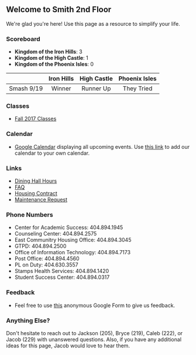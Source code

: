 ## Welcome to Smith 2nd Floor

We're glad you're here! Use this page as a resource to simplify your life.

### Scoreboard

* **Kingdom of the Iron Hills**: 3
* **Kingdom of the High Castle**: 1
* **Kingdom of the Phoenix Isles**: 0


|            | Iron Hills | High Castle | Phoenix Isles |
| ---------- |:----------:|:-----------:|:-------------:|
| Smash 9/19 | Winner     | Runner Up   | They Tried    |

### Classes

* [Fall 2017 Classes](https://goo.gl/forms/n3Iz9AV0uEfok5cq1)

### Calendar

* [Google Calendar](https://calendar.google.com/calendar/embed?src=smithfloor2%40gmail.com&ctz=America/New_York) displaying all upcoming events. Use [this link](https://calendar.google.com/calendar/ical/smithfloor2%40gmail.com/public/basic.ics) to add our calendar to your own calendar.

### Links

* [Dining Hall Hours](https://www.gatechdining.com/dining-choices/hoursofoperation.html)
* [FAQ](https://docs.google.com/document/d/1keLm5uR7hmgYyICCNjm6FAgGSy8jarYzWmm5qloqL6I/edit?usp=sharing)
* [Housing Contract](http://housing.gatech.edu/sites/default/files/documents/Contracts/2017-2018_housing_contract.pdf)
* [Maintenance Request](https://maintenance.housing.gatech.edu)

### Phone Numbers

* Center for Academic Success: 404.894.1945
* Counseling Center: 404.894.2575
* East Communitry Housing Office: 404.894.3045
* GTPD: 404.894.2500
* Office of Information Technology: 404.894.7173
* Post Office: 404.894.4560
* PL on Duty: 404.630.3557
* Stamps Health Services: 404.894.1420
* Student Success Center: 404.894.0317

### Feedback

* Feel free to use [this](https://docs.google.com/forms/d/e/1FAIpQLScEfk0yeNIrWU_0kXT6fWnUgYLpwyC5Gr16AxgIEeOZrwiw-w/viewform?usp=sf_link) anonymous Google Form to give us feedback.

### Anything Else?

Don't hesitate to reach out to Jackson (205), Bryce (219), Caleb (222), or Jacob (229) with unanswered questions. Also, if you have any additional ideas for this page, Jacob would love to hear them.
